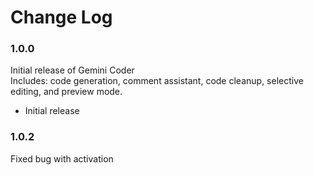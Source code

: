 # Change Log

### 1.0.0

Initial release of Gemini Coder  
Includes: code generation, comment assistant, code cleanup, selective editing, and preview mode.

- Initial release

### 1.0.2

Fixed bug with activation